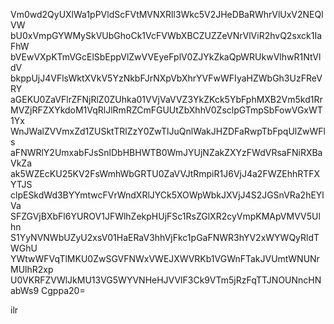 Vm0wd2QyUXlWa1pPVldScFVtMVNXRll3Wkc5V2JHeDBaRWhrVlUxV2NEQlVW
bU0xVmpGYWMySkVUbGhoCk1VcFVWbXBCZUZZeVNrVlViR2hvQ2sxck1IaFhW
bVEwVXpKTmVGcElSbEppVlZwVVEyeFplV0ZJYkZkaQpWRUkwVlhwR1NtVldV
bkppUjJ4VFlsWktXVkV5YzNkbFJrNXpVbXhrYVFwWFIyaHZWbGh3UzFReVRY
aGEKU0ZaVFlrZFNjRlZ0ZUhka01VVjVaVVZ3YkZKck5YbFphMXB2Vm5kd1Rr
MVZjRFZXYkdoM1VqRlJlRmRZCmFGUUtZbXhhV0ZsclpGTmpSbFowVGxWT1Yx
WnJWalZVVmxZd1ZUSktTRlZzY0ZwTlJuQnlWakJHZDFaRwpTbFpqUlZwWFls
aFNWRlY2UmxabFJsSnlDbHBHWTB0WmJYUjNZakZXYzFWdVRsaFNiRXBaVkZa
ak5WZEcKU25KV2FsWmhWbGRTU0ZaVVJtRmpiR1J6VjJ4a2FWZEhhRTFXYTJS
clpESkdWd3BYYmtwcFVrWndXRlJYCk5XOWpWbkJXVjJ4S2JGSnVRa2hEYlVa
SFZGVjBXbFl6YUROV1JFWlhZekpHUjFSc1RsZGlXR2cyVmpKMApVMVV5Ulhn
S1YyNVNWbUZyU2xsV01HaERaV3hhVjFkc1pGaFNWR3hYV2xWYWQyRldTWGhU
YWtwWFVqTlMKU0ZwSGVFNWxVWEJXWVRKb1VGWnFTakJVUmtWNUNrMUlhR2xp
U0VKRFZVWlJkMU13VG5WYVNHeHJVVlF3Ck9VTm5jRzFqTTJNOUNncHNabWs9
Cgppa20=

ilr